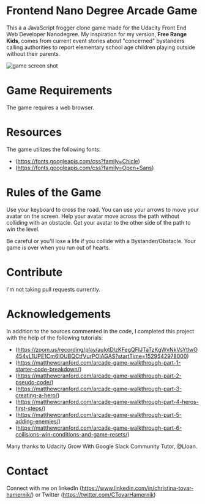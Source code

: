 Frontend Nano Degree Arcade Game
===============================

This a a JavaScript frogger clone game made for the Udacity Front End Web Developer Nanodegree. 
My inspiration for my version, **Free Range Kids**, comes from current event stories about "concerned" bystanders calling authorities to report elementary school age children playing outside without their parents. 

![game screen shot](https://github.com/SoCalChristina/arcade-game/blob/master/images/Screen-Shot.png)

Game Requirements
=================
The game requires a web browser.

Resources
=========
The game utilizes the following fonts:
  * (https://fonts.googleapis.com/css?family=Chicle)
  * (https://fonts.googleapis.com/css?family=Open+Sans)
  
Rules of the Game
=================
Use your keyboard to cross the road. You can use your arrows to move your avatar on the screen. Help your avatar move across the path without colliding with an obstacle. Get your avatar to the other side of the path to win the level.

Be careful or you'll lose a life if you collide with a Bystander/Obstacle. Your game is over when you run out of hearts.

Contribute
==========
I'm not taking pull requests currently.

Acknowledgements
================
In addition to the sources commented in the code, I completed this project with the help of the following tutorials:
  * (https://zoom.us/recording/play/aulotDlzKFegQFIJTaTzKgWvNkVsYtlwO454vL1UPE1Cm6lOUBQCtfVurPOIAGAS?startTime=1529542978000)
  * (https://matthewcranford.com/arcade-game-walkthrough-part-1-starter-code-breakdown/)
  * (https://matthewcranford.com/arcade-game-walkthrough-part-2-pseudo-code/)
  * (https://matthewcranford.com/arcade-game-walkthrough-part-3-creating-a-hero/)
  * (https://matthewcranford.com/arcade-game-walkthrough-part-4-heros-first-steps/)
  * (https://matthewcranford.com/arcade-game-walkthrough-part-5-adding-enemies/)
  * (https://matthewcranford.com/arcade-game-walkthrough-part-6-collisions-win-conditions-and-game-resets/)

Many thanks to Udacity Grow With Google Slack Community Tutor, @Lloan.

Contact
=======
Connect with me on linkedIn (https://www.linkedin.com/in/christina-tovar-hamernik/) or Twitter (https://twitter.com/CTovarHamernik)
